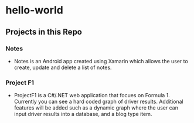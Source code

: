 # hello-world
## Projects in this Repo
### Notes
* Notes is an Android app created using Xamarin which allows the user to create, update and delete a list of notes.
### Project F1
* ProjectF1 is a C#/.NET web application that focues on Formula 1. Currently you can see a hard coded graph of driver results. Additional features will be added such as a dynamic graph where the user can input driver results into a database, and a blog type item.
